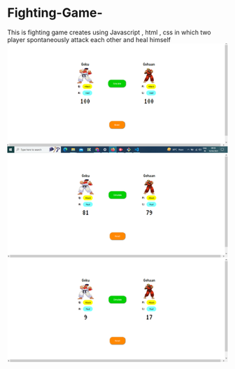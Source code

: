 # Fighting-Game-
This is fighting game creates using Javascript , html , css in which two player spontaneously attack each other and heal himself 
<img src = "https://github.com/1SiddhantSingh/Fighting-Game-/blob/master/ui.png">
<img src = "https://github.com/1SiddhantSingh/Fighting-Game-/blob/master/game%20play.png">
<img src = "https://github.com/1SiddhantSingh/Fighting-Game-/blob/master/game%20play%202.png">
